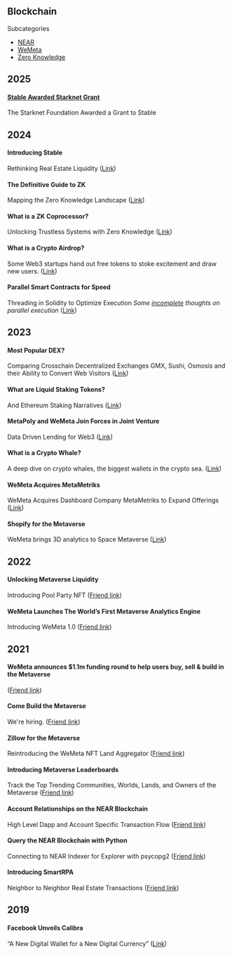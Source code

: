 ## Blockchain

Subcategories
- [NEAR](blockchain/near)
- [WeMeta](blockchain/wemeta)
- [Zero Knowledge](blockchain/zero_knowledge)

## 2025

#### [Stable Awarded Starknet Grant](https://medium.com/stable-inc/stable-awarded-strk-grant-3591222f2524)
The Starknet Foundation Awarded a Grant to Stable

## 2024

#### Introducing Stable
Rethinking Real Estate Liquidity ([Link](https://warobson.medium.com/introducing-stable-69537bd7ee99))

#### The Definitive Guide to ZK
Mapping the Zero Knowledge Landscape ([Link](https://medium.com/dropout-analytics/the-definitive-guide-to-zk-1b91572233ca?sk=abdaa16aa5e1894ae9423a910b7c4d1f))

#### What is a ZK Coprocessor?
Unlocking Trustless Systems with Zero Knowledge ([Link](https://medium.com/dropout-analytics/what-is-a-zk-coprocessor-62b2053a7203?sk=6c7146474d5f442f36ea53553f64ab24))

#### What is a Crypto Airdrop?
Some Web3 startups hand out free tokens to stoke excitement and draw new users. ([Link](https://builtin.com/blockchain/crypto-airdrop))

#### Parallel Smart Contracts for Speed
Threading in Solidity to Optimize Execution _Some <ins>incomplete</ins> thoughts on parallel execution_ ([Link](https://warobson.medium.com/parallel-smart-contracts-for-speed-461e75c7253a))

## 2023 

#### Most Popular DEX?
Comparing Crosschain Decentralized Exchanges GMX, Sushi, Osmosis and their Ability to Convert Web Visitors ([Link](https://warobson.medium.com/most-popular-dex-8696f3651753?sk=93b375aa7cdf9399ed0790ee06943776))

#### What are Liquid Staking Tokens?
And Ethereum Staking Narratives ([Link](https://medium.com/dropout-analytics/what-are-liquid-staking-tokens-a0568938f553?sk=a2e07a3fe984ddf277c4ff6ca4992bdd))

#### MetaPoly and WeMeta Join Forces in Joint Venture
Data Driven Lending for Web3 ([Link](https://medium.com/wemeta/metapoly-and-wemeta-join-forces-in-a-strategic-partnership-dda4813ed8e1))

#### What is a Crypto Whale?
A deep dive on crypto whales, the biggest wallets in the crypto sea. ([Link](https://builtin.com/articles/crypto-whale))

#### WeMeta Acquires MetaMetriks
WeMeta Acquires Dashboard Company MetaMetriks to Expand Offerings ([Link](https://medium.com/wemeta/wemeta-acquires-metametriks-7fcb518b4b58))

#### Shopify for the Metaverse
WeMeta brings 3D analytics to Space Metaverse ([Link](https://medium.com/wemeta/shopify-for-the-metaverse-6918a08c4802))

## 2022

#### Unlocking Metaverse Liquidity
Introducing Pool Party NFT ([Friend link](https://medium.com/dropout-analytics/unlocking-metaverse-liquidity-4f6768b31290?sk=47ba7126e325a96b7b855b65492ede2c))

#### WeMeta Launches The World’s First Metaverse Analytics Engine
Introducing WeMeta 1.0 ([Friend link](https://medium.com/wemeta/wemeta-launches-the-first-metaverse-analytics-engine-1979a674dafa?source=friends_link&sk=a0965290ce04f66bb03edede4845db63))

## 2021

#### WeMeta announces $1.1m funding round to help users buy, sell & build in the Metaverse
([Friend link](https://medium.com/wemeta/wemeta-announces-1-1m-funding-round-to-help-users-buy-sell-build-in-the-metaverse-f0103b12281?source=friends_link&sk=5bf47080530794761b27d5c081dea7dc))

#### Come Build the Metaverse
We're hiring. ([Friend link](https://medium.com/wemeta/come-build-the-metaverse-dcf5ff3af1df?source=friends_link&sk=95b375b53dacd11c670a776365521755))

#### Zillow for the Metaverse
Reintroducing the WeMeta NFT Land Aggregator ([Friend link](https://medium.com/wemeta/zillow-for-the-metaverse-60136b88ae97?source=friends_link&sk=dc18a2dcd2237d1fc1c71725b05acd6d))

#### Introducing Metaverse Leaderboards
Track the Top Trending Communities, Worlds, Lands, and Owners of the Metaverse ([Friend link](https://medium.com/wemeta/introducing-metaverse-leaderboards-93706415e33c?source=friends_link&sk=655de8b3d31e231ee896c1e2a5f95896))

#### Account Relationships on the NEAR Blockchain
High Level Dapp and Account Specific Transaction Flow ([Friend link](https://medium.com/dropout-analytics/account-relationships-on-the-blockchain-2fcddc25a3b4?source=friends_link&sk=074c2f1012d99f31b1d5b4a6775879f9))

#### Query the NEAR Blockchain with Python
Connecting to NEAR Indexer for Explorer with psycopg2 ([Friend link](https://medium.com/dropout-analytics/query-the-blockchain-with-python-78212c4faf7a?source=friends_link&sk=baf62808be8a1961ea70cdf457cda06d))

#### Introducing SmartRPA
Neighbor to Neighbor Real Estate Transactions ([Friend link](https://medium.com/regarding-real-estate/introducing-smartrpa-5e0c24c69795?source=friends_link&sk=ec6d57fb1b5f248e498fb67f1db8812c))

## 2019

#### Facebook Unveils Calibra
“A New Digital Wallet for a New Digital Currency” ([Link](https://medium.com/future-vision/facebook-unveils-calibra-ec6115bdb1b3?sk=eff248e08ce904ec76a143f238fa6d53))
